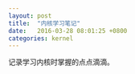 ```yaml
---
layout: post
title:  "内核学习笔记"
date:   2016-03-28 08:01:25 +0800
categories: kernel
---
```

记录学习内核时掌握的点点滴滴。

